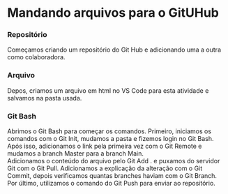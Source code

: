 <h1>Mandando arquivos para o GitUHub</h1>
<h3>Repositório</h3>
<p>Começamos criando um repositório do Git Hub e adicionando uma a outra como colaboradora.</p>



<h3>Arquivo</h3>
</p>Depos, criamos um arquivo em html no VS Code para esta atividade e salvamos na pasta usada.</p>


<h3>Git Bash</h3>
<p>Abrimos o Git Bash para começar os comandos. Primeiro, iniciamos os comandos com o Git Init, mudamos a pasta e fizemos login no Git Bash. Após isso, adicionamos o link pela primeira vez com o Git Remote e mudamos a branch Master para a branch Main.<br>
  Adicionamos o conteúdo do arquivo pelo Git Add . e puxamos do servidor Git com o Git Pull. Adicionamos a explicação da alteração com o Git Commit, depois verificamos quantas branches haviam com o Git Branch. <br>
Por último, utilizamos o comando do Git Push para enviar ao repositório.</p>
